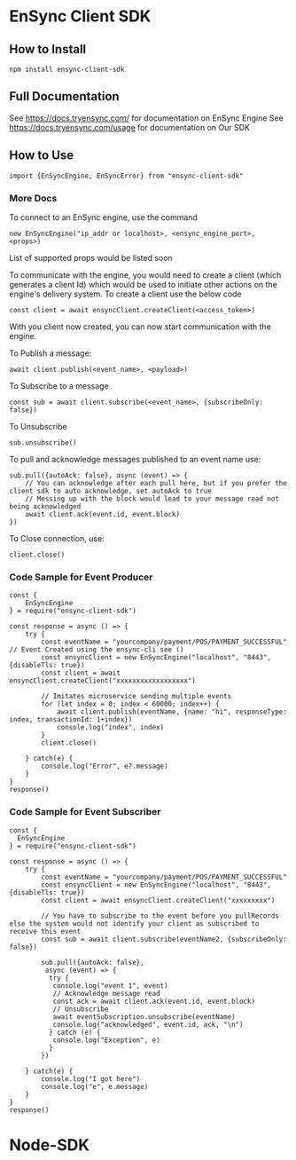 # EnSync Client SDK

## How to Install

```
npm install ensync-client-sdk
```

## Full Documentation

See <https://docs.tryensync.com/> for documentation on EnSync Engine
See <https://docs.tryensync.com/usage> for documentation on Our SDK

## How to Use

```
import {EnSyncEngine, EnSyncError} from "ensync-client-sdk"
```

### More Docs

To connect to an EnSync engine, use the command

```
new EnSyncEngine("ip_addr or localhost>, <ensync_engine_port>, <props>)
```

List of supported props would be listed soon

To communicate with the engine, you would need to create a client (which generates a client Id) which would be used to initiate other actions on the engine's delivery system. To create a client use the below code

```
const client = await ensyncClient.createClient(<access_token>)
```

With you client now created, you can now start communication with the engine.

To Publish a message:

```
await client.publish(<event_name>, <payload>)
```

To Subscribe to a message

```
const sub = await client.subscribe(<event_name>, {subscribeOnly: false})
```

To Unsubscribe

```
sub.unsubscribe()
```

To pull and acknowledge messages published to an event name use:

```
sub.pull({autoAck: false}, async (event) => {
    // You can acknowledge after each pull here, but if you prefer the client sdk to auto acknowledge, set autoAck to true
    // Messing up with the block would lead to your message read not being acknowledged
    await client.ack(event.id, event.block)
})
```

To Close connection, use:

```
client.close()
```

### Code Sample for Event Producer

```
const {
    EnSyncEngine
} = require("ensync-client-sdk")

const response = async () => {
    try {
        const eventName = "yourcompany/payment/POS/PAYMENT_SUCCESSFUL" // Event Created using the ensync-cli see ()
        const ensyncClient = new EnSyncEngine("localhost", "8443", {disableTls: true})
        const client = await ensyncClient.createClient("xxxxxxxxxxxxxxxxxx")

        // Imitates microservice sending multiple events
        for (let index = 0; index < 60000; index++) {
            await client.publish(eventName, {name: "hi", responseType: index, transactionId: 1+index})
            console.log("index", index)
        }
        client.close()

    } catch(e) {
        console.log("Error", e?.message)
    }
}
response()
```

### Code Sample for Event Subscriber

```
const {
  EnSyncEngine
} = require("ensync-client-sdk")

const response = async () => {
    try {
        const eventName = "yourcompany/payment/POS/PAYMENT_SUCCESSFUL"
        const ensyncClient = new EnSyncEngine("localhost", "8443", {disableTls: true})
        const client = await ensyncClient.createClient("xxxxxxxxx")

        // You have to subscribe to the event before you pullRecords else the system would not identify your client as subscribed to receive this event
        const sub = await client.subscribe(eventName2, {subscribeOnly: false})

        sub.pull({autoAck: false},
         async (event) => {
          try {
           console.log("event 1", event)
           // Acknowledge message read
           const ack = await client.ack(event.id, event.block)
           // Unsubscribe
           await eventSubscription.unsubscribe(eventName)
           console.log("acknowledged", event.id, ack, "\n")
          } catch (e) {
           console.log("Exception", e)
          }
        })

    } catch(e) {
        console.log("I got here")
        console.log("e", e.message)
    }
}
response()
```
# Node-SDK
